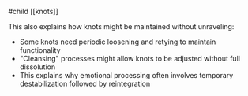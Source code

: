 #child  [[knots]]

This also explains how knots might be maintained without unraveling:

- Some knots need periodic loosening and retying to maintain functionality
- "Cleansing" processes might allow knots to be adjusted without full dissolution
- This explains why emotional processing often involves temporary destabilization followed by reintegration